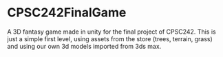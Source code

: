 # CPSC242FinalGame
A 3D fantasy game made in unity for the final project of CPSC242. This is just a simple first level, using assets from the store (trees, terrain, grass) and using our own 3d models imported from 3ds max.

